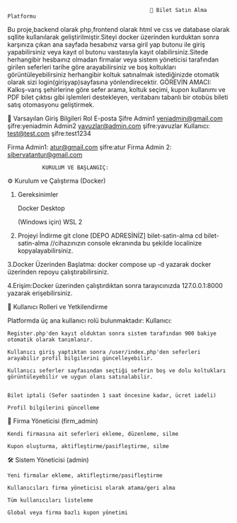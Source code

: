                                                  🚌 Bilet Satın Alma Platformu

Bu proje,backend olarak php,frontend olarak html ve css ve database olarak sqllite kullanılarak geliştirilmiştir.Siteyi docker üzerinden kurduktan sonra karşınıza çıkan ana sayfada hesabınız varsa giril yap butonu ile giriş yapabilirsiniz veya kayıt ol butonu vaıstasıyla kayıt olabilirsiniz.Sitede herhangibir hesbaınız olmadan firmalar veya sistem yöneticisi tarafından girilen seferleri tarihe göre arayabilirsiniz ve boş koltukları görüntüleyebilirsiniz herhangibir koltuk satınalmak istediğinizde otomatik olarak sizi login(girişyap)sayfasına yönlendirecektir. 
  GÖREVİN AMACI:
Kalkış-varış şehirlerine göre sefer arama, koltuk seçimi, kupon kullanımı ve PDF bilet çıktısı gibi işlemleri destekleyen, veritabanı tabanlı bir otobüs bileti satış otomasyonu geliştirmek.


🔐 Varsayılan Giriş Bilgileri
Rol	E-posta	Şifre
Admin1	yeniadmin@gmail.com şifre:yeniadmin
Admin2	yavuzlar@admin.com şifre:yavuzlar
Kullanıcı: test@test.com şifre:test1234

Firma Admin1: atur@gmail.com şifre:atur	
Firma Admin 2: sibervatantur@gmail.com

               KURULUM VE BAŞLANGIÇ:
⚙️ Kurulum ve Çalıştırma (Docker)
1. Gereksinimler

    Docker Desktop

    (Windows için) WSL 2

2. Projeyi İndirme
git clone [DEPO ADRESİNİZ] bilet-satin-alma
cd bilet-satin-alma  //cihazınızın console ekranında bu şekilde localinize kopyalayabilirsiniz.

3.Docker Üzerinden Başlatma:
docker compose up -d
yazarak docker üzerinden repoyu çalıştırabilirsiniz.

4.Erişim:Docker üzerinden çalıştırdıktan sonra tarayıcınızda 127.0.0.1:8000 yazarak erişebilirsiniz.

👥 Kullanıcı Rolleri ve Yetkilendirme

Platformda üç ana kullanıcı rolü bulunmaktadır:
Kullanıcı:

    Register.php'den kayıt olduktan sonra sistem tarafından 900 bakiye otomatik olarak tanımlanır.

    Kullanıcı giriş yaptıktan sonra /user/index.php'den seferleri arayabilir profil bilgilerini güncelleyebilir.

    Kullanıcı seferler sayfasından seçtiği seferin boş ve dolu koltukları görüntüleyebilir ve uygun olanı satınalabilir.
    

    Bilet iptali (Sefer saatinden 1 saat öncesine kadar, ücret iadeli)

    Profil bilgilerini güncelleme

🏢 Firma Yöneticisi (firm_admin)

    Kendi firmasına ait seferleri ekleme, düzenleme, silme

    Kupon oluşturma, aktifleştirme/pasifleştirme, silme

🛠️ Sistem Yöneticisi (admin)

    Yeni firmalar ekleme, aktifleştirme/pasifleştirme

    Kullanıcıları firma yöneticisi olarak atama/geri alma

    Tüm kullanıcıları listeleme

    Global veya firma bazlı kupon yönetimi



